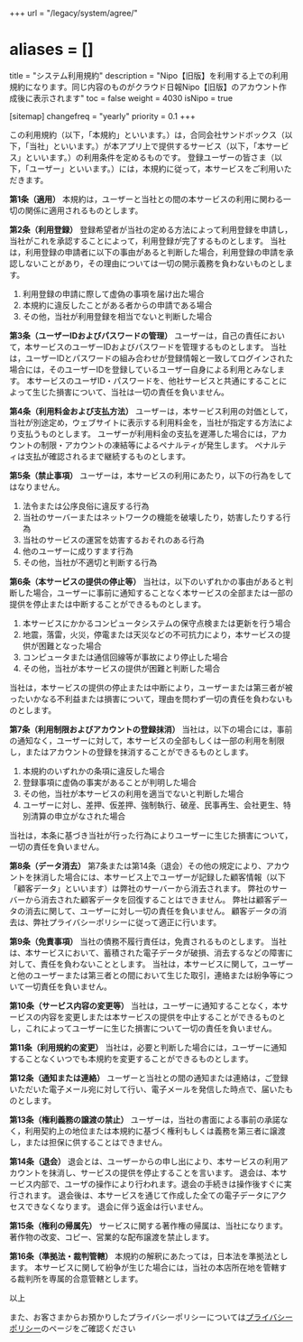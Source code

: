 +++
url = "/legacy/system/agree/"
# aliases = []
title = "システム利用規約"
description = "Nipo【旧版】を利用する上での利用規約になります。同じ内容のものがクラウド日報Nipo【旧版】のアカウント作成後に表示されます"
toc = false
weight = 4030
isNipo = true

[sitemap]
  changefreq = "yearly"
  priority = 0.1
+++

この利用規約（以下，「本規約」といいます。）は，合同会社サンドボックス（以下，「当社」といいます。）が本アプリ上で提供するサービス（以下，「本サービス」といいます。）の利用条件を定めるものです。
登録ユーザーの皆さま（以下，「ユーザー」といいます。）には，本規約に従って，本サービスをご利用いただきます。

**第1条（適用）**
本規約は，ユーザーと当社との間の本サービスの利用に関わる一切の関係に適用されるものとします。

**第2条（利用登録）**
登録希望者が当社の定める方法によって利用登録を申請し，当社がこれを承認することによって，利用登録が完了するものとします。
当社は，利用登録の申請者に以下の事由があると判断した場合，利用登録の申請を承認しないことがあり，その理由については一切の開示義務を負わないものとします。

1. 利用登録の申請に際して虚偽の事項を届け出た場合
2. 本規約に違反したことがある者からの申請である場合
3. その他，当社が利用登録を相当でないと判断した場合

**第3条（ユーザーIDおよびパスワードの管理）**
ユーザーは，自己の責任において，本サービスのユーザーIDおよびパスワードを管理するものとします。
当社は，ユーザーIDとパスワードの組み合わせが登録情報と一致してログインされた場合には，そのユーザーIDを登録しているユーザー自身による利用とみなします。
本サービスのユーザID・パスワードを、他社サービスと共通にすることによって生じた損害について、当社は一切の責任を負いません。

**第4条（利用料金および支払方法）**
ユーザーは，本サービス利用の対価として，当社が別途定め，ウェブサイトに表示する利用料金を，当社が指定する方法により支払うものとします。
ユーザーが利用料金の支払を遅滞した場合には，アカウントの制限・アカウントの凍結等によるペナルティが発生します。
ペナルティは支払が確認されるまで継続するものとします。

**第5条（禁止事項）**
ユーザーは，本サービスの利用にあたり，以下の行為をしてはなりません。

1. 法令または公序良俗に違反する行為
1. 当社のサーバーまたはネットワークの機能を破壊したり，妨害したりする行為
1. 当社のサービスの運営を妨害するおそれのある行為
1. 他のユーザーに成りすます行為
1. その他，当社が不適切と判断する行為

**第6条（本サービスの提供の停止等）**
当社は，以下のいずれかの事由があると判断した場合，ユーザーに事前に通知することなく本サービスの全部または一部の提供を停止または中断することができるものとします。

1. 本サービスにかかるコンピュータシステムの保守点検または更新を行う場合
1. 地震，落雷，火災，停電または天災などの不可抗力により，本サービスの提供が困難となった場合
1. コンピュータまたは通信回線等が事故により停止した場合
1. その他，当社が本サービスの提供が困難と判断した場合

当社は，本サービスの提供の停止または中断により，ユーザーまたは第三者が被ったいかなる不利益または損害について，理由を問わず一切の責任を負わないものとします。

**第7条（利用制限およびアカウントの登録抹消）**
当社は，以下の場合には，事前の通知なく，ユーザーに対して，本サービスの全部もしくは一部の利用を制限し，またはアカウントの登録を抹消することができるものとします。

1. 本規約のいずれかの条項に違反した場合
1. 登録事項に虚偽の事実があることが判明した場合
1. その他，当社が本サービスの利用を適当でないと判断した場合
1. ユーザーに対し、差押、仮差押、強制執行、破産、民事再生、会社更生、特別清算の申立がなされた場合

当社は，本条に基づき当社が行った行為によりユーザーに生じた損害について，一切の責任を負いません。

**第8条（データ消去）**
第7条または第14条（退会）その他の規定により、アカウントを抹消した場合には、本サービス上でユーザーが記録した顧客情報（以下「顧客データ」といいます）は弊社のサーバーから消去されます。
弊社のサーバーから消去された顧客データを回復することはできません。
弊社は顧客データの消去に関して、ユーザーに対し一切の責任を負いません。
顧客データの消去は、弊社プライバシーポリシーに従って適正に行います。

**第9条（免責事項）**
当社の債務不履行責任は，免責されるものとします。
当社は、本サービスにおいて、蓄積された電子データが破損、消去するなどの障害に対して、責任を負わないこととします。
当社は，本サービスに関して，ユーザーと他のユーザーまたは第三者との間において生じた取引，連絡または紛争等について一切責任を負いません。

**第10条（サービス内容の変更等）**
当社は，ユーザーに通知することなく，本サービスの内容を変更しまたは本サービスの提供を中止することができるものとし，これによってユーザーに生じた損害について一切の責任を負いません。

**第11条（利用規約の変更）**
当社は，必要と判断した場合には，ユーザーに通知することなくいつでも本規約を変更することができるものとします。

**第12条（通知または連絡）**
ユーザーと当社との間の通知または連絡は，ご登録いただいた電子メール宛に対して行い、電子メールを発信した時点で、届いたものとします。

**第13条（権利義務の譲渡の禁止）**
ユーザーは，当社の書面による事前の承諾なく，利用契約上の地位または本規約に基づく権利もしくは義務を第三者に譲渡し，または担保に供することはできません。

**第14条（退会）**
退会とは、ユーザーからの申し出により、本サービスの利用アカウントを抹消し、サービスの提供を停止することを言います。
退会は、本サービス内部で、ユーザの操作により行われます。退会の手続きは操作後すぐに実行されます。
退会後は、本サービスを通じて作成した全ての電子データにアクセスできなくなります。
退会に伴う返金は行いません。

**第15条（権利の帰属先）**
サービスに関する著作権の帰属は、当社になります。著作物の改変、コピー、営業的な配布譲渡を禁止します。

**第16条（準拠法・裁判管轄）**
本規約の解釈にあたっては，日本法を準拠法とします。
本サービスに関して紛争が生じた場合には，当社の本店所在地を管轄する裁判所を専属的合意管轄とします。

以上

また、お客さまからお預かりしたプライバシーポリシーについては[プライバシーポリシー](/legacy/system/privacypolicy/)のページをご確認ください
